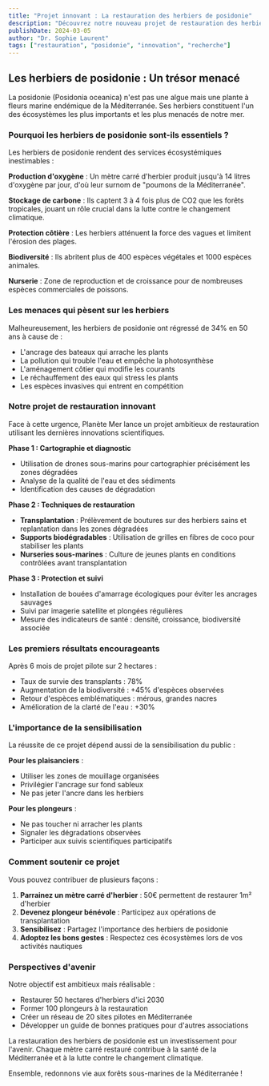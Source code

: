 ```yaml
---
title: "Projet innovant : La restauration des herbiers de posidonie"
description: "Découvrez notre nouveau projet de restauration des herbiers de posidonie, poumons de la Méditerranée"
publishDate: 2024-03-05
author: "Dr. Sophie Laurent"
tags: ["restauration", "posidonie", "innovation", "recherche"]
---
```


## Les herbiers de posidonie : Un trésor menacé

La posidonie (Posidonia oceanica) n'est pas une algue mais une plante à fleurs marine endémique de la Méditerranée. Ses herbiers constituent l'un des écosystèmes les plus importants et les plus menacés de notre mer.

### Pourquoi les herbiers de posidonie sont-ils essentiels ?

Les herbiers de posidonie rendent des services écosystémiques inestimables :

**Production d'oxygène** : Un mètre carré d'herbier produit jusqu'à 14 litres d'oxygène par jour, d'où leur surnom de "poumons de la Méditerranée".

**Stockage de carbone** : Ils captent 3 à 4 fois plus de CO2 que les forêts tropicales, jouant un rôle crucial dans la lutte contre le changement climatique.

**Protection côtière** : Les herbiers atténuent la force des vagues et limitent l'érosion des plages.

**Biodiversité** : Ils abritent plus de 400 espèces végétales et 1000 espèces animales.

**Nurserie** : Zone de reproduction et de croissance pour de nombreuses espèces commerciales de poissons.

### Les menaces qui pèsent sur les herbiers

Malheureusement, les herbiers de posidonie ont régressé de 34% en 50 ans à cause de :
- L'ancrage des bateaux qui arrache les plants
- La pollution qui trouble l'eau et empêche la photosynthèse
- L'aménagement côtier qui modifie les courants
- Le réchauffement des eaux qui stress les plants
- Les espèces invasives qui entrent en compétition

### Notre projet de restauration innovant

Face à cette urgence, Planète Mer lance un projet ambitieux de restauration utilisant les dernières innovations scientifiques.

**Phase 1 : Cartographie et diagnostic**
- Utilisation de drones sous-marins pour cartographier précisément les zones dégradées
- Analyse de la qualité de l'eau et des sédiments
- Identification des causes de dégradation

**Phase 2 : Techniques de restauration**
- **Transplantation** : Prélèvement de boutures sur des herbiers sains et replantation dans les zones dégradées
- **Supports biodégradables** : Utilisation de grilles en fibres de coco pour stabiliser les plants
- **Nurseries sous-marines** : Culture de jeunes plants en conditions contrôlées avant transplantation

**Phase 3 : Protection et suivi**
- Installation de bouées d'amarrage écologiques pour éviter les ancrages sauvages
- Suivi par imagerie satellite et plongées régulières
- Mesure des indicateurs de santé : densité, croissance, biodiversité associée

### Les premiers résultats encourageants

Après 6 mois de projet pilote sur 2 hectares :
- Taux de survie des transplants : 78%
- Augmentation de la biodiversité : +45% d'espèces observées
- Retour d'espèces emblématiques : mérous, grandes nacres
- Amélioration de la clarté de l'eau : +30%

### L'importance de la sensibilisation

La réussite de ce projet dépend aussi de la sensibilisation du public :

**Pour les plaisanciers** :
- Utiliser les zones de mouillage organisées
- Privilégier l'ancrage sur fond sableux
- Ne pas jeter l'ancre dans les herbiers

**Pour les plongeurs** :
- Ne pas toucher ni arracher les plants
- Signaler les dégradations observées
- Participer aux suivis scientifiques participatifs

### Comment soutenir ce projet

Vous pouvez contribuer de plusieurs façons :
1. **Parrainez un mètre carré d'herbier** : 50€ permettent de restaurer 1m² d'herbier
2. **Devenez plongeur bénévole** : Participez aux opérations de transplantation
3. **Sensibilisez** : Partagez l'importance des herbiers de posidonie
4. **Adoptez les bons gestes** : Respectez ces écosystèmes lors de vos activités nautiques

### Perspectives d'avenir

Notre objectif est ambitieux mais réalisable :
- Restaurer 50 hectares d'herbiers d'ici 2030
- Former 100 plongeurs à la restauration
- Créer un réseau de 20 sites pilotes en Méditerranée
- Développer un guide de bonnes pratiques pour d'autres associations

La restauration des herbiers de posidonie est un investissement pour l'avenir. Chaque mètre carré restauré contribue à la santé de la Méditerranée et à la lutte contre le changement climatique.

Ensemble, redonnons vie aux forêts sous-marines de la Méditerranée !